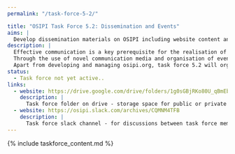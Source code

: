 ```yaml
---
permalink: "/task-force-5-2/"

title: "OSIPI Task Force 5.2: Dissemination and Events"
aims: |
  Develop dissemination materials on OSIPI including website content and events.
description: |
  Effective communication is a key prerequisite for the realisation of the aims, but also to ensure long-term sustainability of the initiative. 
  Through the use of novel communication media and organisation of events, task force 5.2 will build an active community promoting networking, communication, guidance and discussion. 
  Apart from developing and managing osipi.org, task force 5.2 will organise events such as hackathons, meetings or educational sessions on conferences.
status:
  - Task force not yet active..
links:
  - website: https://drive.google.com/drive/folders/1g0sGBjRKo80U_qBmEbFkpEgs22JxeqR2
    description: |
      Task force folder on drive - storage space for public or private documents developed by the task force.
  - website: https://osipi.slack.com/archives/CQMNM4TFB
    description: |
      Task force slack channel - for discussions between task force members.
---
```


{% include taskforce_content.md %}
<!--- Please include your task force contents below, free formatting -->
